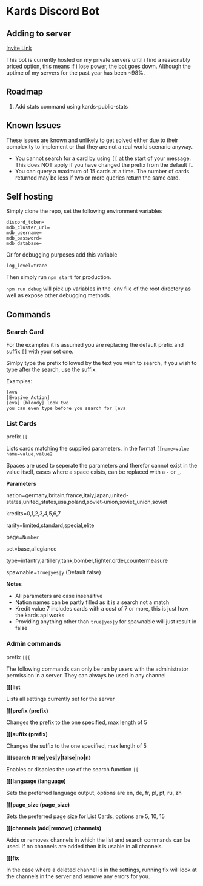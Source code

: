 # Kards Discord Bot

## Adding to server

[Invite Link](https://discord.com/oauth2/authorize?client_id=851402593598832640&scope=bot&permissions=52224)

This bot is currently hosted on my private servers until i find a reasonably priced option, this means if i lose power, the bot goes down. Although the uptime of my servers for the past year has been ~98%.

## Roadmap

1. Add stats command using kards-public-stats

## Known Issues

These issues are known and unlikely to get solved either due to their complexity to implement or that they are not a real world scenario anyway.

- You cannot search for a card by using `[[` at the start of your message. This does NOT apply if you have changed the prefix from the default `[`.
- You can query a maximum of 15 cards at a time. The number of cards returned may be less if two or more queries return the same card.

## Self hosting

Simply clone the repo, set the following environment variables

```
discord_token=
mdb_cluster_url=
mdb_username=
mdb_password=
mdb_database=
```

Or for debugging purposes add this variable

```
log_level=trace
```

Then simply run `npm start` for production.


`npm run debug` will pick up variables in the .env file of the root directory as well as expose other debugging methods.

## Commands

### Search Card

For the examples it is assumed you are replacing the default prefix and suffix `[]` with your set one.

Simlpy type the prefix followed by the text you wish to search, if you wish to type after the search, use the suffix.

Examples:
```
[eva
[Evasive Action]
[eva] [bloody] look two
you can even type before you search for [eva
```

### List Cards

prefix `[[`

Lists cards matching the supplied parameters, in the format `[[name=value name=value,value2`

Spaces are used to seperate the parameters and therefor cannot exist in the value itself, cases where a space exists, can be replaced with a `-` or `_`.

**Parameters**

nation=germany,britain,france,italy,japan,united-states,united_states,usa,poland,soviet-union,soviet_union,soviet

kredits=0,1,2,3,4,5,6,7

rarity=limited,standard,special,elite

page=`Number`

set=base,allegiance

type=infantry,artillery,tank,bomber,fighter,order,countermeasure

spawnable=`true|yes|y` (Default false)

**Notes**

- All parameters are case insensitive
- Nation names can be partly filled as it is a search not a match
- Kredit value 7 includes cards with a cost of 7 or more, this is just how the kards api works
- Providing anything other than `true|yes|y` for spawnable will just result in false

### Admin commands

prefix `[[[`

The following commands can only be run by users with the administrator permission in a server. They can always be used in any channel

**[[[list**

Lists all settings currently set for the server

**[[[prefix (prefix)**

Changes the prefix to the one specified, max length of 5

**[[[suffix (prefix)**

Changes the suffix to the one specified, max length of 5

**[[[search (true|yes|y|false|no|n)**

Enables or disables the use of the search function `[[`

**[[[language (language)**

Sets the preferred language output, options are en, de, fr, pl, pt, ru, zh

**[[[page_size (page_size)**

Sets the preferred page size for List Cards, options are 5, 10, 15

**[[[channels (add|remove) (channels)**

Adds or removes channels in which the list and search commands can be used. If no channels are added then it is usable in all channels.

**[[[fix**

In the case where a deleted channel is in the settings, running fix will look at the channels in the server and remove any errors for you.
